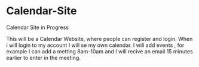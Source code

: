 # Calendar-Site
Calendar Site in Progress

This will be a Calendar Website, where people can register and login. 
When i will login to my account I will se my own calendar.
I will add events , for example I can add a metting 8am-10am and I will recive an email 15 minutes earlier to enter in the meeting.


